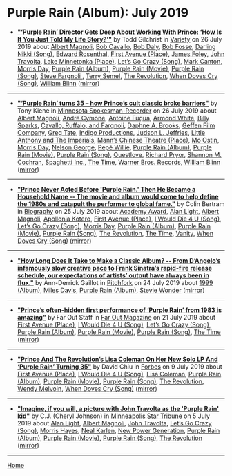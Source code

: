# Purple Rain (Album): July 2019

 - [**"‘Purple Rain’ Director Gets Deep About Working With Prince: ‘How Is It You Just Told My Life Story?’"**](https://variety.com/2019/film/news/prince-purple-rain-anniversary-director-gets-deep-1203274953/) by Todd Gilchrist in [Variety](https://variety.com/) on 26 July 2019 about [Albert Magnoli](https://bjmdotnet.github.io/pr1nc3/topics/albert-magnoli/), [Bob Cavallo](https://bjmdotnet.github.io/pr1nc3/topics/bob-cavallo/), [Bob Daly](https://bjmdotnet.github.io/pr1nc3/topics/bob-daly/), [Bob Fosse](https://bjmdotnet.github.io/pr1nc3/topics/bob-fosse/), [Darling Nikki (Song)](https://bjmdotnet.github.io/pr1nc3/topics/song/darling-nikki/), [Edward Rosenthal](https://bjmdotnet.github.io/pr1nc3/topics/edward-rosenthal/), [First Avenue (Place)](https://bjmdotnet.github.io/pr1nc3/topics/place/first-avenue/), [James Foley](https://bjmdotnet.github.io/pr1nc3/topics/james-foley/), [John Travolta](https://bjmdotnet.github.io/pr1nc3/topics/john-travolta/), [Lake Minnetonka (Place)](https://bjmdotnet.github.io/pr1nc3/topics/place/lake-minnetonka/), [Let’s Go Crazy (Song)](https://bjmdotnet.github.io/pr1nc3/topics/song/let-s-go-crazy/), [Mark Canton](https://bjmdotnet.github.io/pr1nc3/topics/mark-canton/), [Morris Day](https://bjmdotnet.github.io/pr1nc3/topics/morris-day/), [Purple Rain (Album)](https://bjmdotnet.github.io/pr1nc3/topics/album/purple-rain/), [Purple Rain (Movie)](https://bjmdotnet.github.io/pr1nc3/topics/movie/purple-rain/), [Purple Rain (Song)](https://bjmdotnet.github.io/pr1nc3/topics/song/purple-rain/), [Steve Fargnoli ](https://bjmdotnet.github.io/pr1nc3/topics/steve-fargnoli/), [Terry Semel](https://bjmdotnet.github.io/pr1nc3/topics/terry-semel/), [The Revolution](https://bjmdotnet.github.io/pr1nc3/topics/the-revolution/), [When Doves Cry (Song)](https://bjmdotnet.github.io/pr1nc3/topics/song/when-doves-cry/), [William Blinn](https://bjmdotnet.github.io/pr1nc3/topics/william-blinn/) ([mirror](https://web.archive.org/web/*/https://variety.com/2019/film/news/prince-purple-rain-anniversary-director-gets-deep-1203274953/))

----

 - [**"‘Purple Rain’ turns 35 – how Prince’s cult classic broke barriers"**](http://spokesman-recorder.com/2019/07/26/purple-rain-turns-35-how-princes-cult-classic-broke-barriers/) by Tony Kiene in [Minnesota Spokesman-Recorder](http://spokesman-recorder.com/) on 26 July 2019 about [Albert Magnoli](https://bjmdotnet.github.io/pr1nc3/topics/albert-magnoli/), [André Cymone](https://bjmdotnet.github.io/pr1nc3/topics/andr-cymone/), [Antoine Fuqua](https://bjmdotnet.github.io/pr1nc3/topics/antoine-fuqua/), [Armond White](https://bjmdotnet.github.io/pr1nc3/topics/armond-white/), [Billy Sparks](https://bjmdotnet.github.io/pr1nc3/topics/billy-sparks/), [Cavallo, Ruffalo, and Fargnoli](https://bjmdotnet.github.io/pr1nc3/topics/cavallo-ruffalo-and-fargnoli/), [Daphne A. Brooks](https://bjmdotnet.github.io/pr1nc3/topics/daphne-a-brooks/), [Geffen Film Company](https://bjmdotnet.github.io/pr1nc3/topics/geffen-film-company/), [Greg Tate](https://bjmdotnet.github.io/pr1nc3/topics/greg-tate/), [Indigo Productions](https://bjmdotnet.github.io/pr1nc3/topics/indigo-productions/), [Judson L. Jeffries](https://bjmdotnet.github.io/pr1nc3/topics/judson-l-jeffries/), [Little Anthony and The Imperials](https://bjmdotnet.github.io/pr1nc3/topics/little-anthony-and-the-imperials/), [Mann’s Chinese Theatre (Place)](https://bjmdotnet.github.io/pr1nc3/topics/place/mann-s-chinese-theatre/), [Mo Ostin](https://bjmdotnet.github.io/pr1nc3/topics/mo-ostin/), [Morris Day](https://bjmdotnet.github.io/pr1nc3/topics/morris-day/), [Nelson George](https://bjmdotnet.github.io/pr1nc3/topics/nelson-george/), [Pepé Willie](https://bjmdotnet.github.io/pr1nc3/topics/pep-willie/), [Purple Rain (Album)](https://bjmdotnet.github.io/pr1nc3/topics/album/purple-rain/), [Purple Rain (Movie)](https://bjmdotnet.github.io/pr1nc3/topics/movie/purple-rain/), [Purple Rain (Song)](https://bjmdotnet.github.io/pr1nc3/topics/song/purple-rain/), [Questlove](https://bjmdotnet.github.io/pr1nc3/topics/questlove/), [Richard Pryor](https://bjmdotnet.github.io/pr1nc3/topics/richard-pryor/), [Shannon M. Cochran](https://bjmdotnet.github.io/pr1nc3/topics/shannon-m-cochran/), [Spaghetti Inc.](https://bjmdotnet.github.io/pr1nc3/topics/spaghetti-inc/), [The Time](https://bjmdotnet.github.io/pr1nc3/topics/the-time/), [Warner Bros. Records](https://bjmdotnet.github.io/pr1nc3/topics/warner-bros-records/), [William Blinn](https://bjmdotnet.github.io/pr1nc3/topics/william-blinn/) ([mirror](https://web.archive.org/web/*/http://spokesman-recorder.com/2019/07/26/purple-rain-turns-35-how-princes-cult-classic-broke-barriers/))

----

 - [**"Prince Never Acted Before 'Purple Rain.' Then He Became a Household Name -- The movie and album would come to help define the 1980s and catapult the performer to global fame."**](https://www.biography.com/news/prince-purple-rain-album-movie) by Colin Bertram in [Biography](https://www.biography.com/) on 25 July 2019 about [Academy Award](https://bjmdotnet.github.io/pr1nc3/topics/academy-award/), [Alan Light](https://bjmdotnet.github.io/pr1nc3/topics/alan-light/), [Albert Magnoli](https://bjmdotnet.github.io/pr1nc3/topics/albert-magnoli/), [Apollonia Kotero](https://bjmdotnet.github.io/pr1nc3/topics/apollonia-kotero/), [First Avenue (Place)](https://bjmdotnet.github.io/pr1nc3/topics/place/first-avenue/), [I Would Die 4 U (Song)](https://bjmdotnet.github.io/pr1nc3/topics/song/i-would-die-4-u/), [Let’s Go Crazy (Song)](https://bjmdotnet.github.io/pr1nc3/topics/song/let-s-go-crazy/), [Morris Day](https://bjmdotnet.github.io/pr1nc3/topics/morris-day/), [Purple Rain (Album)](https://bjmdotnet.github.io/pr1nc3/topics/album/purple-rain/), [Purple Rain (Movie)](https://bjmdotnet.github.io/pr1nc3/topics/movie/purple-rain/), [Purple Rain (Song)](https://bjmdotnet.github.io/pr1nc3/topics/song/purple-rain/), [The Revolution](https://bjmdotnet.github.io/pr1nc3/topics/the-revolution/), [The Time](https://bjmdotnet.github.io/pr1nc3/topics/the-time/), [Vanity](https://bjmdotnet.github.io/pr1nc3/topics/vanity/), [When Doves Cry (Song)](https://bjmdotnet.github.io/pr1nc3/topics/song/when-doves-cry/) ([mirror](https://web.archive.org/web/*/https://www.biography.com/news/prince-purple-rain-album-movie))

----

 - [**"How Long Does It Take to Make a Classic Album? -- From D’Angelo’s infamously slow creative pace to Frank Sinatra’s rapid-fire release schedule, our expectations of artists’ output have always been in flux."**](https://pitchfork.com/features/article/how-long-does-it-take-to-make-a-classic-album/) by Ann-Derrick Gaillot in [Pitchfork](https://pitchfork.com/) on 24 July 2019 about [1999 (Album)](https://bjmdotnet.github.io/pr1nc3/topics/album/1999/), [Miles Davis](https://bjmdotnet.github.io/pr1nc3/topics/miles-davis/), [Purple Rain (Album)](https://bjmdotnet.github.io/pr1nc3/topics/album/purple-rain/), [Stevie Wonder](https://bjmdotnet.github.io/pr1nc3/topics/stevie-wonder/) ([mirror](https://web.archive.org/web/*/https://pitchfork.com/features/article/how-long-does-it-take-to-make-a-classic-album/))

----

 - [**"Prince’s often-hidden first performance of ‘Purple Rain’ from 1983 is amazing"**](https://faroutmagazine.co.uk/prince-rare-purple-rain-first-performance/) by Far Out Staff in [Far Out Magazine](https://faroutmagazine.co.uk/) on 21 July 2019 about [First Avenue (Place)](https://bjmdotnet.github.io/pr1nc3/topics/place/first-avenue/), [I Would Die 4 U (Song)](https://bjmdotnet.github.io/pr1nc3/topics/song/i-would-die-4-u/), [Let’s Go Crazy (Song)](https://bjmdotnet.github.io/pr1nc3/topics/song/let-s-go-crazy/), [Purple Rain (Album)](https://bjmdotnet.github.io/pr1nc3/topics/album/purple-rain/), [Purple Rain (Movie)](https://bjmdotnet.github.io/pr1nc3/topics/movie/purple-rain/), [Purple Rain (Song)](https://bjmdotnet.github.io/pr1nc3/topics/song/purple-rain/), [The Time](https://bjmdotnet.github.io/pr1nc3/topics/the-time/) ([mirror](https://web.archive.org/web/*/https://faroutmagazine.co.uk/prince-rare-purple-rain-first-performance/))

----

 - [**"Prince And The Revolution’s Lisa Coleman On Her New Solo LP And ‘Purple Rain’ Turning 35"**](https://www.forbes.com/sites/davidchiu/2019/07/09/prince-and-the-revolutions-lisa-coleman-on-her-new-solo-lp-and-purple-rain-turning-35/) by David Chiu in [Forbes](https://www.forbes.com/) on 9 July 2019 about [First Avenue (Place)](https://bjmdotnet.github.io/pr1nc3/topics/place/first-avenue/), [I Would Die 4 U (Song)](https://bjmdotnet.github.io/pr1nc3/topics/song/i-would-die-4-u/), [Lisa Coleman](https://bjmdotnet.github.io/pr1nc3/topics/lisa-coleman/), [Purple Rain (Album)](https://bjmdotnet.github.io/pr1nc3/topics/album/purple-rain/), [Purple Rain (Movie)](https://bjmdotnet.github.io/pr1nc3/topics/movie/purple-rain/), [Purple Rain (Song)](https://bjmdotnet.github.io/pr1nc3/topics/song/purple-rain/), [The Revolution](https://bjmdotnet.github.io/pr1nc3/topics/the-revolution/), [Wendy Melvoin](https://bjmdotnet.github.io/pr1nc3/topics/wendy-melvoin/), [When Doves Cry (Song)](https://bjmdotnet.github.io/pr1nc3/topics/song/when-doves-cry/) ([mirror](https://web.archive.org/web/*/https://www.forbes.com/sites/davidchiu/2019/07/09/prince-and-the-revolutions-lisa-coleman-on-her-new-solo-lp-and-purple-rain-turning-35/))

----

 - [**"Imagine, if you will, a picture with John Travolta as the 'Purple Rain' kid"**](http://www.startribune.com/c-j-imagine-if-you-will-a-picture-with-john-travolta-as-the-purple-rain-kid/512260012/) by C.J. (Cheryl Johnson) in [Minneapolis Star Tribune](http://www.startribune.com/) on 5 July 2019 about [Alan Light](https://bjmdotnet.github.io/pr1nc3/topics/alan-light/), [Albert Magnoli](https://bjmdotnet.github.io/pr1nc3/topics/albert-magnoli/), [John Travolta](https://bjmdotnet.github.io/pr1nc3/topics/john-travolta/), [Let’s Go Crazy (Song)](https://bjmdotnet.github.io/pr1nc3/topics/song/let-s-go-crazy/), [Morris Hayes](https://bjmdotnet.github.io/pr1nc3/topics/morris-hayes/), [Neal Karlen](https://bjmdotnet.github.io/pr1nc3/topics/neal-karlen/), [New Power Generation](https://bjmdotnet.github.io/pr1nc3/topics/new-power-generation/), [Purple Rain (Album)](https://bjmdotnet.github.io/pr1nc3/topics/album/purple-rain/), [Purple Rain (Movie)](https://bjmdotnet.github.io/pr1nc3/topics/movie/purple-rain/), [Purple Rain (Song)](https://bjmdotnet.github.io/pr1nc3/topics/song/purple-rain/), [The Revolution](https://bjmdotnet.github.io/pr1nc3/topics/the-revolution/) ([mirror](https://web.archive.org/web/*/http://www.startribune.com/c-j-imagine-if-you-will-a-picture-with-john-travolta-as-the-purple-rain-kid/512260012/))

----

[Home](./)
